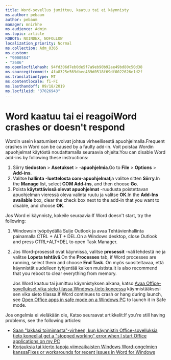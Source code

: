 ```yaml
---
title: Word-sovellus jumittuu, kaatuu tai ei käynnisty
ms.author: pebaum
author: pebaum
manager: mnirkhe
ms.audience: Admin
ms.topic: article
ROBOTS: NOINDEX, NOFOLLOW
localization_priority: Normal
ms.collection: Adm_O365
ms.custom:
- "9000584"
- "2686"
ms.openlocfilehash: 94fd306d7eb0de5f7a9eb90b92ae49bd80c50d38
ms.sourcegitcommit: 4fa8325e569dbec489d0518f69df0022626e1d2f
ms.translationtype: MT
ms.contentlocale: fi-FI
ms.lasthandoff: 09/18/2019
ms.locfileid: "37026943"
---
```

# <a name="word-crashes-or-doesnt-respond"></a><span data-ttu-id="b13d3-102">Word kaatuu tai ei reagoi</span><span class="sxs-lookup"><span data-stu-id="b13d3-102">Word crashes or doesn't respond</span></span>

<span data-ttu-id="b13d3-103">Wordin usein kaatumiset voivat johtua virheellisestä apuohjelmalla.</span><span class="sxs-lookup"><span data-stu-id="b13d3-103">Frequent crashes in Word can be caused by a faulty add-in.</span></span> <span data-ttu-id="b13d3-104">Voit poistaa Wordin apuohjelmat käytöstä noudattamalla seuraavia ohjeita:</span><span class="sxs-lookup"><span data-stu-id="b13d3-104">You can disable Word add-ins by following these instructions:</span></span>

1. <span data-ttu-id="b13d3-105">Siirry **tiedoston** > **Asetukset** > -**apuohjelmia**.</span><span class="sxs-lookup"><span data-stu-id="b13d3-105">Go to **File** > **Options** > **Add-ins**.</span></span>
2. <span data-ttu-id="b13d3-106">Valitse **hallinta** **-luettelosta com-apuohjelmat**ja valitse sitten **Siirry**.</span><span class="sxs-lookup"><span data-stu-id="b13d3-106">In the **Manage** list, select **COM Add-ins**, and then choose **Go**.</span></span>
3. <span data-ttu-id="b13d3-107">Poista **käytettävissä olevat apuohjelmat** -ruudusta poistettavan apuohjelman vieressä oleva valinta ruutu ja valitse **OK**.</span><span class="sxs-lookup"><span data-stu-id="b13d3-107">In the **Add-Ins available** box, clear the check box next to the add-in that you want to disable, and choose **OK**.</span></span>

<span data-ttu-id="b13d3-108">Jos Word ei käynnisty, kokeile seuraavia:</span><span class="sxs-lookup"><span data-stu-id="b13d3-108">If Word doesn't start, try the following:</span></span>

1.   <span data-ttu-id="b13d3-109">Windowsin työpöydällä Sulje Outlook ja avaa Tehtävienhallinta painamalla CTRL + ALT + DEL.</span><span class="sxs-lookup"><span data-stu-id="b13d3-109">On a Windows desktop, close Outlook and press CTRL+ALT+DEL to open Task Manager.</span></span> 
2. <span data-ttu-id="b13d3-110">Jos Word-prosessit ovat käynnissä, valitse **prosessit** -väli lehdestä ne ja valitse **Lopeta tehtävä**.</span><span class="sxs-lookup"><span data-stu-id="b13d3-110">On the **Processes** tab, if Word processes are running, select them and choose **End Task**.</span></span> <span data-ttu-id="b13d3-111">On myös suositeltavaa, että käynnistät uudelleen tyhjentää kaiken muistista.</span><span class="sxs-lookup"><span data-stu-id="b13d3-111">It is also recommend that you reboot to clear everything from memory.</span></span>

    <span data-ttu-id="b13d3-112">Jos Word kaatuu tai jumittuu käynnistyksen aikana, katso [Avaa Office-sovellukset vika sieto tilassa Windows-tieto koneessa](https://support.office.com/en-us/article/Open-Office-apps-in-safe-mode-on-a-Windows-PC-dedf944a-5f4b-4afb-a453-528af4f7ac72) käynnistääksesi sen vika sieto tilassa.</span><span class="sxs-lookup"><span data-stu-id="b13d3-112">If Word continues to crash or hang during launch, see [Open Office apps in safe mode on a Windows PC](https://support.office.com/en-us/article/Open-Office-apps-in-safe-mode-on-a-Windows-PC-dedf944a-5f4b-4afb-a453-528af4f7ac72) to launch it in Safe mode.</span></span>

<span data-ttu-id="b13d3-113">Jos ongelmia ei vieläkään ole, Katso seuraavat artikkelit:</span><span class="sxs-lookup"><span data-stu-id="b13d3-113">If you're still having problems, see the following articles:</span></span> 
- [<span data-ttu-id="b13d3-114">Saan "lakkasi toimimasta"-virheen, kun käynnistin Office-sovelluksia tieto koneella</span><span class="sxs-lookup"><span data-stu-id="b13d3-114">I get a "stopped working" error when I start Office applications on my PC</span></span>](https://support.office.com/article/52bd7985-4e99-4a35-84c8-2d9b8301a2fa)
- [<span data-ttu-id="b13d3-115">Korjauksia tai kierto tapoja viimeaikaisten Windows Word-ongelmien kanssa</span><span class="sxs-lookup"><span data-stu-id="b13d3-115">Fixes or workarounds for recent issues in Word for Windows</span></span>](https://support.office.com/article/bf6bf17c-2807-4871-83ce-e337ae8f0b86)